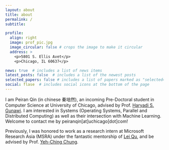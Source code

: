```yaml
---
layout: about
title: about
permalink: /
subtitle: 

profile:
  align: right
  image: prof_pic.jpg
  image_circular: false # crops the image to make it circular
  address: >
    <p>5801 S. Ellis Avet</p>
    <p>Chicago, IL 60637</p>

news: true  # includes a list of news items
latest_posts: false  # includes a list of the newest posts
selected_papers: false # includes a list of papers marked as "selected={true}"
social: flase  # includes social icons at the bottom of the page
---
```


I am Peiran Qin (in chinese 秦培然), an incoming Pre-Doctoral student in Computer Science at University of Chicago, advised by Prof. [Haryadi S. Gunawi](http://people.cs.uchicago.edu/~haryadi/). I am interested in Systems (Operating Systems, Parallel and Distributed Computing) as well as their intersection with Machine Learning. Welcome to contact me by peiranqin[at]uchicago[dot]com! 

Previously, I was honored to work as a research intern at Microsoft Research Asia (MSRA) under the fantastic mentorship of [Lei Qu](https://www.microsoft.com/en-us/research/people/lequ/), and be advised by Prof. [Yeh-Ching Chung](http://www.cs.nthu.edu.tw/~ychung/). 
